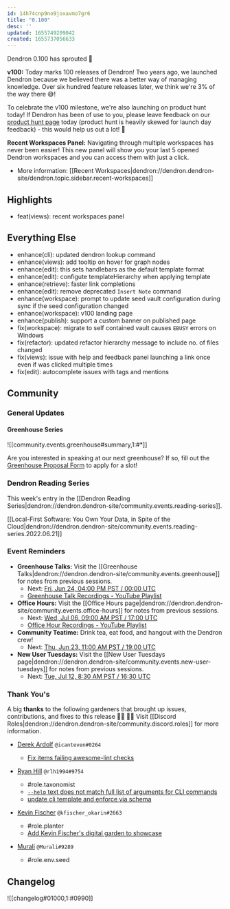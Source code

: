 ```yaml
---
id: 14h74cnp9no9joxavmo7gr6
title: "0.100"
desc: ''
updated: 1655749209042
created: 1655737056633
---
```


Dendron 0.100 has sprouted  🌱

**v100:** Today marks 100 releases of Dendron! Two years ago, we launched Dendron because we believed there was a better way of managing knowledge. Over six hundred feature releases later, we think we're 3% of the way there 😅!

To celebrate the v100 milestone, we're also launching on product hunt today! If Dendron has been of use to you, please leave feedback on our [product hunt page](https://www.producthunt.com/posts/dendron-v100) today (product hunt is heavily skewed for launch day feedback) - this would help us out a lot! 🙏

**Recent Workspaces Panel:** Navigating through multiple workspaces has never been easier! This new panel will show you your last 5 opened Dendron workspaces and you can access them with just a click.
- More information: [[Recent Workspaces|dendron://dendron.dendron-site/dendron.topic.sidebar.recent-workspaces]]

## Highlights
- feat(views): recent workspaces panel

## Everything Else
- enhance(cli): updated dendron lookup command 
- enhance(views): add tooltip on hover for graph nodes
- enhance(edit): this sets handlebars as the default template format
- enhance(edit): configute templateHierarchy when applying template 
- enhance(retrieve): faster link completions
- enhance(edit): remove deprecated `Insert Note` command
- enhance(workspace): prompt to update seed vault configuration during sync if the seed configuration changed
- enhance(workspace): v100 landing page
- enhance(publish): support a custom banner on published page
- fix(workspace): migrate to self contained vault causes `EBUSY` errors on Windows
- fix(refactor): updated refactor hierarchy message to include no. of files changed
- fix(views): issue with help and feedback panel launching a link once even if was clicked multiple times
- fix(edit): autocomplete issues with tags and mentions

## Community
    
### General Updates

#### Greenhouse Series

![[community.events.greenhouse#summary,1:#*]]

Are you interested in speaking at our next greenhouse? If so, fill out the [Greenhouse Proposal Form](https://airtable.com/shrHMMl1NwefpM689?prefill_SurveyName=GreenhouseProposal&hide_SurveyName=true) to apply for a slot!

### Dendron Reading Series

This week's entry in the [[Dendron Reading Series|dendron://dendron.dendron-site/community.events.reading-series]].

[[Local-First Software: You Own Your Data, in Spite of the Cloud|dendron://dendron.dendron-site/community.events.reading-series.2022.06.21]]

### Event Reminders

- **Greenhouse Talks:** Visit the [[Greenhouse Talks|dendron://dendron.dendron-site/community.events.greenhouse]] for notes from previous sessions.
    - Next: [Fri, Jun 24, 04:00 PM PST / 00:00 UTC](https://link.dendron.so/luma)
    - [Greenhouse Talk Recordings - YouTube Playlist](https://link.dendron.so/greenhouse)
- **Office Hours:** Visit the [[Office Hours page|dendron://dendron.dendron-site/community.events.office-hours]] for notes from previous sessions.
    - Next: [Wed, Jul 06, 09:00 AM PST / 17:00 UTC](https://link.dendron.so/luma)
    - [Office Hour Recordings - YouTube Playlist](https://link.dendron.so/6yPa)
- **Community Teatime:** Drink tea, eat food, and hangout with the Dendron crew!
    - Next: [Thu, Jun 23, 11:00 AM PST / 19:00 UTC](https://link.dendron.so/luma)
- **New User Tuesdays:** Visit the [[New User Tuesdays page|dendron://dendron.dendron-site/community.events.new-user-tuesdays]] for notes from previous sessions.
    - Next: [Tue, Jul 12, 8:30 AM PST / 16:30 UTC](https://link.dendron.so/luma)

### Thank You's

A big **thanks** to the following gardeners that brought up issues, contributions, and fixes to this release :man_farmer: :woman_farmer: 
Visit [[Discord Roles|dendron://dendron.dendron-site/community.discord.roles]] for more information.

- [Derek Ardolf](https://github.com/ScriptAutomate) `@icanteven#0264`
    - [Fix items failing awesome-lint checks](https://github.com/dendronhq/awesome-dendron/pull/4)

- [Ryan Hill](https://github.com/rlh1994) `@rlh1994#9754`
    - #role.taxonomist
    - [`--help` text does not match full list of arguments for CLI commands](https://github.com/dendronhq/dendron/issues/3093)
    - [update cli template and enforce via schema](https://github.com/dendronhq/dendron-site/pull/546)

- [Kevin Fischer](https://github.com/kfischer-okarin) `@kfischer_okarin#2663`
    - #role.planter
    - [Add Kevin Fischer's digital garden to showcase](https://github.com/dendronhq/dendron-site/pull/536/files)

- [Murali]() `@Murali#9289`
    - #role.env.seed

## Changelog
![[changelog#01000,1:#0990]]
